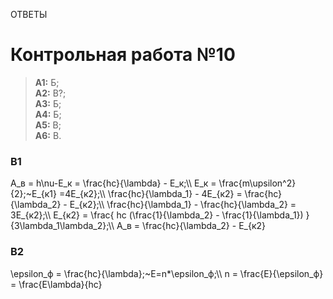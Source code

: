 <span class="space">ОТВЕТЫ</span>
# Контрольная работа №10

> **A1:** Б;<br>
> **A2:** В?;<br>
> **A3:** Б;<br>
> **A4:** Б;<br>
> **A5:** В;<br>
> **A6:** В.

### B1
<div class="katex">
A_в = h\nu-E_к = \frac{hc}{\lambda} - E_к;\\
E_к = \frac{m\upsilon^2}{2};~E_{к1} =4E_{к2};\\
\frac{hc}{\lambda_1} - 4E_{к2} = \frac{hc}{\lambda_2} - E_{к2};\\
\frac{hc}{\lambda_1} - \frac{hc}{\lambda_2} = 3E_{к2};\\
E_{к2} = \frac{ hc (\frac{1}{\lambda_2} - \frac{1}{\lambda_1}) }{3\lambda_1\lambda_2};\\
A_в = \frac{hc}{\lambda_2} - E_{к2}
</div>

### B2
<div class="katex">
\epsilon_ф = \frac{hc}{\lambda};~E=n*\epsilon_ф;\\
n = \frac{E}{\epsilon_ф} = \frac{E\lambda}{hc}
</div>
